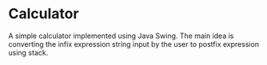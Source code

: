 # Calculator
A simple calculator implemented using Java Swing. The main idea is converting the infix expression string input by the user to postfix expression using stack.


